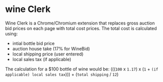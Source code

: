 # wine Clerk

Wine Clerk is a Chrome/Chromium extension that replaces gross auction bid prices on each page with total cost prices. The total cost is calculated using:

- intial bottle bid price
- auction house take (17% for WineBid)
- local shipping price (user entered)
- local sales tax (if applicable)

The calculation for a $100 bottle of wine would be: (((`100` x `1.17`) x (`1` + `(if applicable) local sales tax`))) + (`total shipping` / `12`)